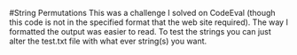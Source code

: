 #String Permutations
This was a challenge I solved on CodeEval (though this code is not 
in the specified format that the web site required). The way I formatted
the output was easier to read. To test the strings you can just alter 
the test.txt file with what ever string(s) you want.
